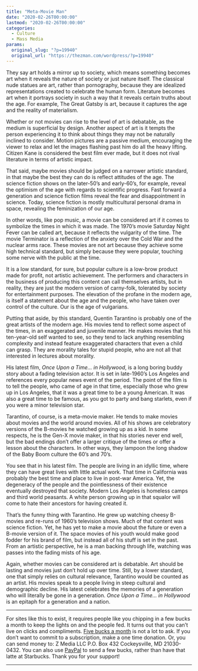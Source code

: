 ```yaml
---
title: "Meta-Movie Man"
date: "2020-02-26T00:00:00"
lastmod: "2020-02-26T00:00:00"
categories:
  - Culture
  - Mass Media
params:
  original_slug: "?p=19940"
  original_url: "https://thezman.com/wordpress/?p=19940"
---
```


They say art holds a mirror up to society, which means something becomes
art when it reveals the nature of society or just nature itself. The
classical nude statues are art, rather than pornography, because they
are idealized representations created to celebrate the human form.
Literature becomes art when it portrays society in such a way that it
reveals certain truths about the age. For example, The Great Gatsby is
art, because it captures the age and the reality of materialism.

Whether or not movies can rise to the level of art is debatable, as the
medium is superficial by design. Another aspect of art is it tempts the
person experiencing it to think about things they may not be naturally
inclined to consider. Motion pictures are a passive medium, encouraging
the viewer to relax and let the images flashing past him do all the
heavy lifting. Citizen Kane is considered the best film ever made, but
it does not rival literature in terms of artistic impact.

That said, maybe movies should be judged on a narrower artistic
standard, in that maybe the best they can do is reflect attitudes of the
age. The science fiction shows on the later-50’s and early-60’s, for
example, reveal the optimism of the age with regards to scientific
progress. Fast forward a generation and science fiction films reveal the
fear and disappointment in science. Today, science fiction is mostly
multicultural personal drama in space, revealing the feminization of our
age.

In other words, like pop music, a movie can be considered art if it
comes to symbolize the times in which it was made. The 1970’s movie
Saturday Night Fever can be called art, because it reflects the
vulgarity of the time. The movie Terminator is a reflection of the
anxiety over the Cold War and the nuclear arms race. These movies are
not art because they achieve some high technical standard, but simply
because they were popular, touching some nerve with the public at the
time.

It is a low standard, for sure, but popular culture is a low-brow
product made for profit, not artistic achievement. The performers and
characters in the business of producing this content can call themselves
artists, but in reality, they are just the modern version of carny-folk,
tolerated by society for entertainment purposes. The elevation of the
profane in the modern age, is itself a statement about the age and the
people, who have taken over control of the culture. Our is the age of
vulgarians.

Putting that aside, by this standard, Quentin Tarantino is probably one
of the great artists of the modern age. His movies tend to reflect some
aspect of the times, in an exaggerated and juvenile manner. He makes
movies that his ten-year-old self wanted to see, so they tend to lack
anything resembling complexity and instead feature exaggerated
characters that even a child can grasp. They are morality tales for
stupid people, who are not all that interested in lectures about
morality.

His latest film, *Once Upon a Time… in Hollywood*, is a long boring
buddy story about a fading television actor. It is set in late-1960’s
Los Angeles and references every popular news event of the period. The
point of the film is to tell the people, who came of age in that time,
especially those who grew up in Los Angeles, that it was a great time to
be a young American. It was also a great time to be famous, as you got
to party and bang starlets, even if you were a minor television star.

Tarantino, of course, is a meta-movie maker. He tends to make movies
about movies and the world around movies. All of his shows are
celebratory versions of the B-movies he watched growing up as a kid. In
some respects, he is the Gen-X movie maker, in that his stories never
end well, but the bad endings don’t offer a larger critique of the times
or offer a lesson about the characters. In other ways, they lampoon the
long shadow of the Baby Boom culture the 60’s and 70’s.

You see that in his latest film. The people are living in an idyllic
time, where they can have great lives with little actual work. That time
in California was probably the best time and place to live in post-war
America. Yet, the degeneracy of the people and the pointlessness of
their existence eventually destroyed that society. Modern Los Angeles is
homeless camps and third world peasants. A white person growing up in
that squalor will come to hate their ancestors for having created it.

That’s the funny thing with Tarantino. He grew up watching cheesy
B-movies and re-runs of 1960’s television shows. Much of that content
was science fiction. Yet, he has yet to make a movie about the future or
even a B-movie version of it. The space movies of his youth would make
good fodder for his brand of film, but instead all of his stuff is set
in the past. From an artistic perspective, he is a man backing through
life, watching was passes into the fading mists of his age.

Again, whether movies can be considered art is debatable. Art should be
lasting and movies just don’t hold up over time. Still, by a lower
standard, one that simply relies on cultural relevance, Tarantino would
be counted as an artist. His movies speak to a people living in steep
cultural and demographic decline. His latest celebrates the memories of
a generation who will literally be gone in a generation. *Once Upon a
Time… in Hollywood* is an epitaph for a generation and a nation.

------------------------------------------------------------------------

For sites like this to exist, it requires people like you chipping in a
few bucks a month to keep the lights on and the people fed. It turns out
that you can’t live on clicks and compliments.
<a href="https://www.subscribestar.com/the-z-blog"
rel="noopener noreferrer" target="_blank">Five bucks a month</a> is not
a lot to ask. If you don’t want to commit to a subscription, make a one
time donation. Or, you can send money to: Z Media LLC P.O. Box 432
Cockeysville, MD 21030-0432. You can also use <a
href="https://www.paypal.com/cgi-bin/webscr?cmd=_s-xclick&amp;hosted_button_id=UDAS2Q8JYA6CN&amp;source=url"
rel="noopener noreferrer" target="_blank">PayPal</a> to send a few
bucks, rather than have that latte at Starbucks. Thank you for your
support!

------------------------------------------------------------------------
